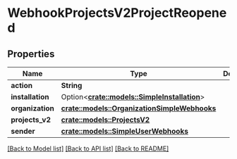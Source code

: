 # WebhookProjectsV2ProjectReopened

## Properties

Name | Type | Description | Notes
------------ | ------------- | ------------- | -------------
**action** | **String** |  | 
**installation** | Option<[**crate::models::SimpleInstallation**](simple-installation.md)> |  | [optional]
**organization** | [**crate::models::OrganizationSimpleWebhooks**](organization-simple-webhooks.md) |  | 
**projects_v2** | [**crate::models::ProjectsV2**](projects-v2.md) |  | 
**sender** | [**crate::models::SimpleUserWebhooks**](simple-user-webhooks.md) |  | 

[[Back to Model list]](../README.md#documentation-for-models) [[Back to API list]](../README.md#documentation-for-api-endpoints) [[Back to README]](../README.md)


